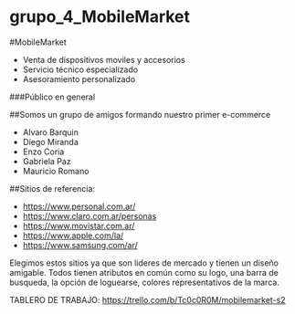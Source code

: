 # grupo_4_MobileMarket

#MobileMarket

- Venta de dispositivos moviles y accesorios
- Servicio técnico especializado
- Asesoramiento personalizado

###Público en general


##Somos un grupo de amigos formando nuestro primer e-commerce
- Alvaro Barquin
- Diego Miranda
- Enzo Coria
- Gabriela Paz
- Mauricio Romano

##Sitios de referencia:
-  https://www.personal.com.ar/
-  https://www.claro.com.ar/personas
- https://www.movistar.com.ar/
- https://www.apple.com/la/
- https://www.samsung.com/ar/

Elegimos estos sitios ya que son lideres de mercado y tienen un diseño amigable. Todos tienen atributos en común como su logo, una barra de busqueda, la opción de loguearse, colores representativos de la marca.



TABLERO DE TRABAJO: https://trello.com/b/Tc0c0R0M/mobilemarket-s2